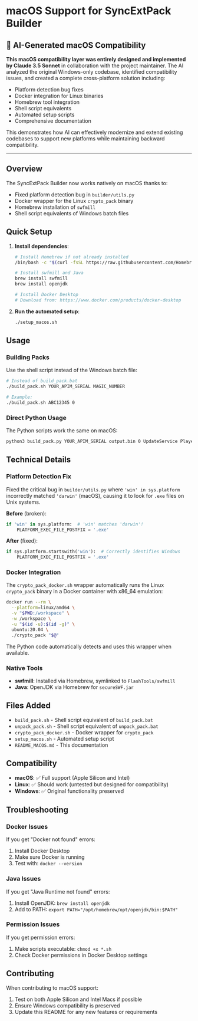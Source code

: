 # macOS Support for SyncExtPack Builder

## 🤖 AI-Generated macOS Compatibility

**This macOS compatibility layer was entirely designed and implemented by Claude 3.5 Sonnet** in collaboration with the project maintainer. The AI analyzed the original Windows-only codebase, identified compatibility issues, and created a complete cross-platform solution including:

- Platform detection bug fixes
- Docker integration for Linux binaries
- Homebrew tool integration  
- Shell script equivalents
- Automated setup scripts
- Comprehensive documentation

This demonstrates how AI can effectively modernize and extend existing codebases to support new platforms while maintaining backward compatibility.

---

## Overview

The SyncExtPack Builder now works natively on macOS thanks to:
- Fixed platform detection bug in `builder/utils.py`
- Docker wrapper for the Linux `crypto_pack` binary
- Homebrew installation of `swfmill`
- Shell script equivalents of Windows batch files

## Quick Setup

1. **Install dependencies**:
   ```bash
   # Install Homebrew if not already installed
   /bin/bash -c "$(curl -fsSL https://raw.githubusercontent.com/Homebrew/install/HEAD/install.sh)"
   
   # Install swfmill and Java
   brew install swfmill
   brew install openjdk
   
   # Install Docker Desktop
   # Download from: https://www.docker.com/products/docker-desktop
   ```

2. **Run the automated setup**:
   ```bash
   ./setup_macos.sh
   ```

## Usage

### Building Packs

Use the shell script instead of the Windows batch file:

```bash
# Instead of build_pack.bat
./build_pack.sh YOUR_APIM_SERIAL MAGIC_NUMBER

# Example:
./build_pack.sh ABC12345 0
```

### Direct Python Usage

The Python scripts work the same on macOS:

```bash
python3 build_pack.py YOUR_APIM_SERIAL output.bin 0 UpdateService Player_EN Reboot
```

## Technical Details

### Platform Detection Fix

Fixed the critical bug in `builder/utils.py` where `'win' in sys.platform` incorrectly matched `'darwin'` (macOS), causing it to look for `.exe` files on Unix systems.

**Before** (broken):
```python
if 'win' in sys.platform:  # 'win' matches 'darwin'!
    PLATFORM_EXEC_FILE_POSTFIX = '.exe'
```

**After** (fixed):
```python
if sys.platform.startswith('win'):  # Correctly identifies Windows
    PLATFORM_EXEC_FILE_POSTFIX = '.exe'
```

### Docker Integration

The `crypto_pack_docker.sh` wrapper automatically runs the Linux `crypto_pack` binary in a Docker container with x86_64 emulation:

```bash
docker run --rm \
  --platform=linux/amd64 \
  -v "$PWD:/workspace" \
  -w /workspace \
  -u "$(id -u):$(id -g)" \
  ubuntu:20.04 \
  ./crypto_pack "$@"
```

The Python code automatically detects and uses this wrapper when available.

### Native Tools

- **swfmill**: Installed via Homebrew, symlinked to `FlashTools/swfmill`
- **Java**: OpenJDK via Homebrew for `secureSWF.jar`

## Files Added

- `build_pack.sh` - Shell script equivalent of `build_pack.bat`
- `unpack_pack.sh` - Shell script equivalent of `unpack_pack.bat`
- `crypto_pack_docker.sh` - Docker wrapper for `crypto_pack`
- `setup_macos.sh` - Automated setup script
- `README_MACOS.md` - This documentation

## Compatibility

- **macOS**: ✅ Full support (Apple Silicon and Intel)
- **Linux**: ✅ Should work (untested but designed for compatibility)  
- **Windows**: ✅ Original functionality preserved

## Troubleshooting

### Docker Issues
If you get "Docker not found" errors:
1. Install Docker Desktop
2. Make sure Docker is running
3. Test with: `docker --version`

### Java Issues
If you get "Java Runtime not found" errors:
1. Install OpenJDK: `brew install openjdk`
2. Add to PATH: `export PATH="/opt/homebrew/opt/openjdk/bin:$PATH"`

### Permission Issues
If you get permission errors:
1. Make scripts executable: `chmod +x *.sh`
2. Check Docker permissions in Docker Desktop settings

## Contributing

When contributing to macOS support:
1. Test on both Apple Silicon and Intel Macs if possible
2. Ensure Windows compatibility is preserved
3. Update this README for any new features or requirements
